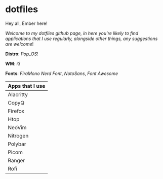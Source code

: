 # dotfiles

Hey all, Ember here! 

*Welcome to my dotfiles github page, in here you're likely to find applications that I use regularly, alongside other things, any suggestions are welcome*!


**Distro**: *Pop_OS*!

**WM**: *i3*

**Fonts**: *FiraMono Nerd Font*, *NotoSans*, *Font Awesome*

| Apps that I use  |
| ------------- |
| Alacritty |
| CopyQ | 
| Firefox | 
| Htop | 
| NeoVim |
| Nitrogen | 
| Polybar | 
| Picom |
| Ranger |
| Rofi | 



